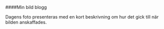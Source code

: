 ####Min bild blogg

Dagens foto presenteras med en kort beskrivning om hur det gick till när bilden anskaffades.
